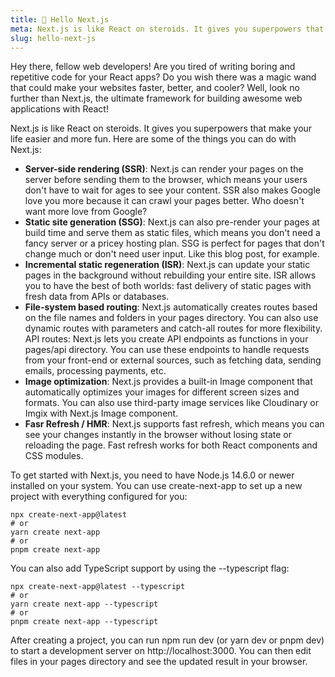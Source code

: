 ```yaml
---
title: 👋 Hello Next.js
meta: Next.js is like React on steroids. It gives you superpowers that make your life easier and more fun.
slug: hello-next-js
---
```


Hey there, fellow web developers! Are you tired of writing boring and repetitive code for your React apps? Do you wish there was a magic wand that could make your websites faster, better, and cooler? Well, look no further than Next.js, the ultimate framework for building awesome web applications with React!

Next.js is like React on steroids. It gives you superpowers that make your life easier and more fun. Here are some of the things you can do with Next.js:

- **Server-side rendering (SSR)**: Next.js can render your pages on the server before sending them to the browser, which means your users don't have to wait for ages to see your content. SSR also makes Google love you more because it can crawl your pages better. Who doesn't want more love from Google?
- **Static site generation (SSG)**: Next.js can also pre-render your pages at build time and serve them as static files, which means you don't need a fancy server or a pricey hosting plan. SSG is perfect for pages that don't change much or don't need user input. Like this blog post, for example.
- **Incremental static regeneration (ISR)**: Next.js can update your static pages in the background without rebuilding your entire site. ISR allows you to have the best of both worlds: fast delivery of static pages with fresh data from APIs or databases.
- **File-system based routing**: Next.js automatically creates routes based on the file names and folders in your pages directory. You can also use dynamic routes with parameters and catch-all routes for more flexibility.
  API routes: Next.js lets you create API endpoints as functions in your pages/api directory. You can use these endpoints to handle requests from your front-end or external sources, such as fetching data, sending emails, processing payments, etc.
- **Image optimization**: Next.js provides a built-in Image component that automatically optimizes your images for different screen sizes and formats. You can also use third-party image services like Cloudinary or Imgix with Next.js Image component.
- **Fasr Refresh / HMR**: Next.js supports fast refresh, which means you can see your changes instantly in the browser without losing state or reloading the page. Fast refresh works for both React components and CSS modules.

To get started with Next.js, you need to have Node.js 14.6.0 or newer installed on your system. You can use create-next-app to set up a new project with everything configured for you:

```
npx create-next-app@latest
# or
yarn create next-app
# or
pnpm create next-app
```

You can also add TypeScript support by using the --typescript flag:

```
npx create-next-app@latest --typescript
# or
yarn create next-app --typescript
# or
pnpm create next-app --typescript
```

After creating a project, you can run npm run dev (or yarn dev or pnpm dev) to start a development server on http://localhost:3000. You can then edit files in your pages directory and see the updated result in your browser.
